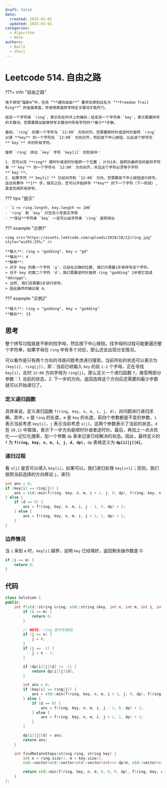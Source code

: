 ```yaml
---
draft: false
date:
  created: 2025-03-01
  updated: 2025-03-02
categories:
  - Algorithm
  - Note
authors:
  - BaCl2
  - zhazi
---
```


# Leetcode 514. 自由之路

???+ info "自由之路"

    电子游戏“辐射4”中，任务 “**通向自由**” 要求玩家到达名为 “**Freedom Trail Ring**” 的金属表盘，并使用表盘拼写特定关键词才能开门。

    给定一个字符串 `ring`，表示刻在外环上的编码；给定另一个字符串 `key`，表示需要拼写的关键词。您需要算出能够拼写关键词中所有字符的**最少**步数。

    最初，`ring` 的第一个字符与 `12:00` 方向对齐。您需要顺时针或逆时针旋转 `ring` 以使 **key** 的一个字符在 `12:00` 方向对齐，然后按下中心按钮，以此逐个拼写完 **`key`** 中的所有字符。

    旋转 `ring` 拼出 `key` 字符 `key[i]` 的阶段中：

    1. 您可以将 **ring** 顺时针或逆时针旋转一个位置 ，计为1步。旋转的最终目的是将字符串 **`key`** 的一个字符与 `12:00` 方向对齐，并且这个字符必须等于字符 **`key`**。
    2. 如果字符 **`key[i]`** 已经对齐到 `12:00` 方向，您需要按下中心按钮进行拼写，这也将算作 **1** 步。按完之后，您可以开始拼写 **key** 的下一个字符（下一阶段）, 直至完成所有拼写。

??? tips "提示"

    - `1 <= ring.length, key.length <= 100`
    - `ring` 和 `key` 只包含小写英文字母
    - **保证**字符串 `key` 一定可以由字符串 `ring` 旋转拼出

<!-- more -->

??? example "示例1"

    <img src="https://assets.leetcode.com/uploads/2018/10/22/ring.jpg" style="width:25%;" />

    **输入**: ring = "godding", key = "gd"  
    **输出**: 4  
    **解释**:  
    > 对于 key 的第一个字符 'g'，已经在正确的位置, 我们只需要1步来拼写这个字符。 
    > 对于 key 的第二个字符 'd'，我们需要逆时针旋转 ring "godding" 2步使它变成 "ddinggo"。  
    > 当然, 我们还需要1步进行拼写。  
    > 因此最终的输出是 4。  


??? example "示例2"

    **输入**: ring = "godding", key = "godding"  
    **输出**: 13

## 思考
整个拼写过程就是不断的找字母，然后按下中心按钮。找字母的过程可能要遍历整个字符串，如果字母在 `ring` 中有多个对应，那么还会出现分支情况。

可以看作是只有两个方向的寻路问题考虑递归搜索。当前所处的状态可以表示为 `(key[i], ring[j])`，即：当前已经输入 `key` 的前 `i-1` 个字母，正在寻找 `key[i]`，此时 `12:00` 方向字母为 `ring[j]`。那么定义一个递归函数 `f`，接受两部分参数：1. 当前的状态，2. 下一步的方向，返回选择这个方向后还需要的最少步数就可以开始递归了。

### 定义递归函数
具体来说，定义递归函数 `f(ring, key, n, m, i, j, d)`，对问题进行递归求解。其中，`n` 是 `ring` 的长度，`m` 是 `key` 的长度，前四个参数都是不变的参数，`i` 表示当前考虑 `key[i]`，`j` 表示当前考虑 `s[j]`，这两个参数表示了当前的状态，`d` 在 `{0,1}` 中取值，表示下一步方向是顺时针或者逆时针。最后，再加上一点点优化——记忆化搜索，加一个参数 `dp` 表来记录已经解决的状态。因此，最终定义的 `f` 为 **`f(ring, key, n, m, i, j, d, dp)`**，`dp` 表格定义为 **`dp[i][j][d]`**。

### 递归过程
看 `s[j]` 是否可以填入 `key[i]`，如果可以，我们递归处理 `key[i+1]`；否则，我们按照当前选择的方向移动 `j`，递归:

```c++
int ans = 0;
if (key[i] == ring[j]) {
    ans = std::min(f(ring, key, n, m, i + 1, j, 0, dp), f(ring, key, n, m, i + 1, j, 1, dp)) + 1;
} else {
    if (d == 0) {
        ans = f(ring, key, n, m, i, j - 1, 0, dp) + 1;
    } else {
        ans = f(ring, key, n, m, i, j + 1, 1, dp) + 1;
    }
}
```

### 边界情况
当 `i` 来到 `m` 时，`key[i]` 越界，说明 `key` 已经填好，返回剩余操作数是 0:

```c++
if (i == m) {
    return 0;
}
```

## 代码

```cpp linenums="1"
class Solution {
public:
    int f(std::string &ring, std::string &key, int n, int m, int i, int j, int d,std::vector<std::vector<std::vector<int>>> &dp) {
        if (i == m) {
            return 0;
        }

        // NOTE: ring 是环形数组
        if (j == n) {
            j = 0;
        }
        if (j == -1) {
            j = n - 1;
        }

        if (dp[i][j][d] != -1) {
            return dp[i][j][d];
        }

        int ans = 0;
        if (key[i] == ring[j]) {
            ans = std::min(f(ring, key, n, m, i + 1, j, 0, dp), f(ring, key, n, m, i + 1, j, 1, dp)) + 1;
        } else {
            if (d == 0) {
                ans = f(ring, key, n, m, i, j - 1, 0, dp) + 1;
            } else {
                ans = f(ring, key, n, m, i, j + 1, 1, dp) + 1;
            }
        }

        dp[i][j][d] = ans;
        return ans;
    }

    int findRotateSteps(string ring, string key) {
        int n = ring.size(), m = key.size();
        std::vector<std::vector<std::vector<int>>> dp(m, std::vector<std::vector<int>> (n, std::vector<int> (2, -1)));

        return std::min(f(ring, key, n, m, 0, 0, 0, dp), f(ring, key, n,m, 0, 0, 1, dp));
    }
};
```
